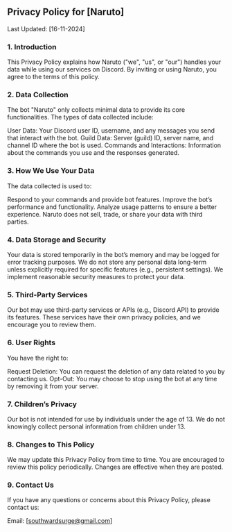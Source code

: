 ## Privacy Policy for [Naruto]
Last Updated: [16-11-2024]

### 1. Introduction
This Privacy Policy explains how Naruto ("we", "us", or "our") handles your data while using our services on Discord. By inviting or using Naruto, you agree to the terms of this policy.

### 2. Data Collection
The bot "Naruto" only collects minimal data to provide its core functionalities. The types of data collected include:

User Data: Your Discord user ID, username, and any messages you send that interact with the bot.
Guild Data: Server (guild) ID, server name, and channel ID where the bot is used.
Commands and Interactions: Information about the commands you use and the responses generated.

### 3. How We Use Your Data
The data collected is used to:

Respond to your commands and provide bot features.
Improve the bot’s performance and functionality.
Analyze usage patterns to ensure a better experience.
Naruto does not sell, trade, or share your data with third parties.

### 4. Data Storage and Security
Your data is stored temporarily in the bot’s memory and may be logged for error tracking purposes. We do not store any personal data long-term unless explicitly required for specific features (e.g., persistent settings). We implement reasonable security measures to protect your data.

### 5. Third-Party Services
Our bot may use third-party services or APIs (e.g., Discord API) to provide its features. These services have their own privacy policies, and we encourage you to review them.

### 6. User Rights
You have the right to:

Request Deletion: You can request the deletion of any data related to you by contacting us.
Opt-Out: You may choose to stop using the bot at any time by removing it from your server.

### 7. Children’s Privacy
Our bot is not intended for use by individuals under the age of 13. We do not knowingly collect personal information from children under 13.

### 8. Changes to This Policy
We may update this Privacy Policy from time to time. You are encouraged to review this policy periodically. Changes are effective when they are posted.

### 9. Contact Us
If you have any questions or concerns about this Privacy Policy, please contact us:

Email: [southwardsurge@gmail.com]
